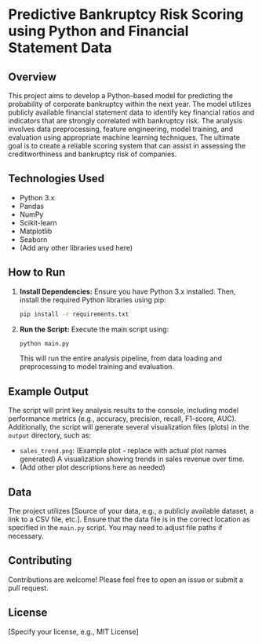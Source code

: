 # Predictive Bankruptcy Risk Scoring using Python and Financial Statement Data

## Overview

This project aims to develop a Python-based model for predicting the probability of corporate bankruptcy within the next year.  The model utilizes publicly available financial statement data to identify key financial ratios and indicators that are strongly correlated with bankruptcy risk.  The analysis involves data preprocessing, feature engineering, model training, and evaluation using appropriate machine learning techniques.  The ultimate goal is to create a reliable scoring system that can assist in assessing the creditworthiness and bankruptcy risk of companies.

## Technologies Used

* Python 3.x
* Pandas
* NumPy
* Scikit-learn
* Matplotlib
* Seaborn
* (Add any other libraries used here)


## How to Run

1. **Install Dependencies:**  Ensure you have Python 3.x installed.  Then, install the required Python libraries using pip:

   ```bash
   pip install -r requirements.txt
   ```

2. **Run the Script:** Execute the main script using:

   ```bash
   python main.py
   ```

   This will run the entire analysis pipeline, from data loading and preprocessing to model training and evaluation.

## Example Output

The script will print key analysis results to the console, including model performance metrics (e.g., accuracy, precision, recall, F1-score, AUC).  Additionally, the script will generate several visualization files (plots) in the `output` directory, such as:

* `sales_trend.png`: (Example plot -  replace with actual plot names generated) A visualization showing trends in sales revenue over time.
* (Add other plot descriptions here as needed)


## Data

The project utilizes [Source of your data, e.g., a publicly available dataset, a link to a CSV file, etc.].  Ensure that the data file is in the correct location as specified in the `main.py` script.  You may need to adjust file paths if necessary.

## Contributing

Contributions are welcome! Please feel free to open an issue or submit a pull request.


## License

[Specify your license, e.g., MIT License]